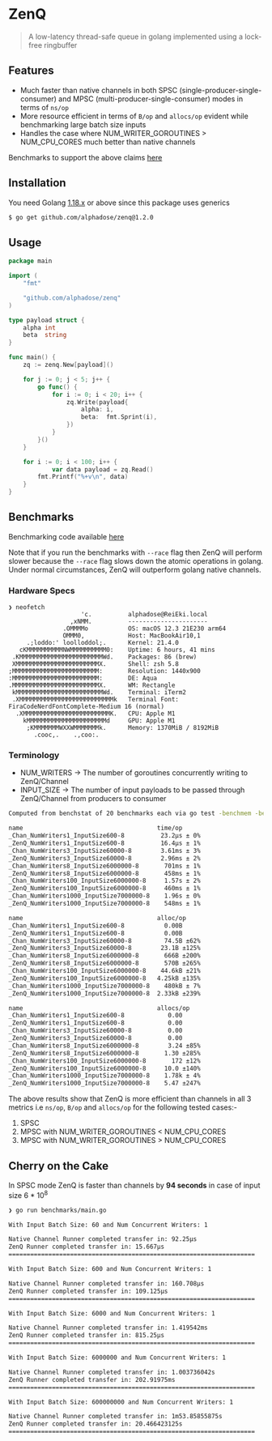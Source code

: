 # ZenQ

> A low-latency thread-safe queue in golang implemented using a lock-free ringbuffer

## Features

* Much faster than native channels in both SPSC (single-producer-single-consumer) and MPSC (multi-producer-single-consumer) modes in terms of `ns/op`
* More resource efficient in terms of `B/op` and `allocs/op` evident while benchmarking large batch size inputs
* Handles the case where NUM_WRITER_GOROUTINES > NUM_CPU_CORES much better than native channels

Benchmarks to support the above claims [here](#benchmarks)

## Installation

You need Golang [1.18.x](https://go.dev/dl/) or above since this package uses generics

```bash
$ go get github.com/alphadose/zenq@1.2.0
```

## Usage

```go
package main

import (
	"fmt"

	"github.com/alphadose/zenq"
)

type payload struct {
	alpha int
	beta  string
}

func main() {
	zq := zenq.New[payload]()

	for j := 0; j < 5; j++ {
		go func() {
			for i := 0; i < 20; i++ {
				zq.Write(payload{
					alpha: i,
					beta:  fmt.Sprint(i),
				})
			}
		}()
	}

	for i := 0; i < 100; i++ {
        	var data payload = zq.Read()
		fmt.Printf("%+v\n", data)
	}
}
```

## Benchmarks

Benchmarking code available [here](./benchmarks)

Note that if you run the benchmarks with `--race` flag then ZenQ will perform slower because the `--race` flag slows
down the atomic operations in golang. Under normal circumstances, ZenQ will outperform golang native channels.

### Hardware Specs

```
❯ neofetch
                    'c.          alphadose@ReiEki.local
                 ,xNMM.          ----------------------
               .OMMMMo           OS: macOS 12.3 21E230 arm64
               OMMM0,            Host: MacBookAir10,1
     .;loddo:' loolloddol;.      Kernel: 21.4.0
   cKMMMMMMMMMMNWMMMMMMMMMM0:    Uptime: 6 hours, 41 mins
 .KMMMMMMMMMMMMMMMMMMMMMMMWd.    Packages: 86 (brew)
 XMMMMMMMMMMMMMMMMMMMMMMMX.      Shell: zsh 5.8
;MMMMMMMMMMMMMMMMMMMMMMMM:       Resolution: 1440x900
:MMMMMMMMMMMMMMMMMMMMMMMM:       DE: Aqua
.MMMMMMMMMMMMMMMMMMMMMMMMX.      WM: Rectangle
 kMMMMMMMMMMMMMMMMMMMMMMMMWd.    Terminal: iTerm2
 .XMMMMMMMMMMMMMMMMMMMMMMMMMMk   Terminal Font: FiraCodeNerdFontComplete-Medium 16 (normal)
  .XMMMMMMMMMMMMMMMMMMMMMMMMK.   CPU: Apple M1
    kMMMMMMMMMMMMMMMMMMMMMMd     GPU: Apple M1
     ;KMMMMMMMWXXWMMMMMMMk.      Memory: 1370MiB / 8192MiB
       .cooc,.    .,coo:.

```

### Terminology

* NUM_WRITERS -> The number of goroutines concurrently writing to ZenQ/Channel
* INPUT_SIZE -> The number of input payloads to be passed through ZenQ/Channel from producers to consumer

```bash
Computed from benchstat of 20 benchmarks each via go test -benchmem -bench=. benchmarks/*.go

name                                     time/op
_Chan_NumWriters1_InputSize600-8          23.2µs ± 0%
_ZenQ_NumWriters1_InputSize600-8          16.4µs ± 1%
_Chan_NumWriters3_InputSize60000-8        3.61ms ± 3%
_ZenQ_NumWriters3_InputSize60000-8        2.96ms ± 2%
_Chan_NumWriters8_InputSize6000000-8       701ms ± 1%
_ZenQ_NumWriters8_InputSize6000000-8       458ms ± 1%
_Chan_NumWriters100_InputSize6000000-8     1.57s ± 2%
_ZenQ_NumWriters100_InputSize6000000-8     460ms ± 1%
_Chan_NumWriters1000_InputSize7000000-8    1.96s ± 0%
_ZenQ_NumWriters1000_InputSize7000000-8    548ms ± 1%

name                                     alloc/op
_Chan_NumWriters1_InputSize600-8           0.00B
_ZenQ_NumWriters1_InputSize600-8           0.00B
_Chan_NumWriters3_InputSize60000-8         74.5B ±62%
_ZenQ_NumWriters3_InputSize60000-8        23.1B ±125%
_Chan_NumWriters8_InputSize6000000-8       666B ±200%
_ZenQ_NumWriters8_InputSize6000000-8       570B ±265%
_Chan_NumWriters100_InputSize6000000-8    44.6kB ±21%
_ZenQ_NumWriters100_InputSize6000000-8   4.25kB ±135%
_Chan_NumWriters1000_InputSize7000000-8    480kB ± 7%
_ZenQ_NumWriters1000_InputSize7000000-8  2.33kB ±239%

name                                     allocs/op
_Chan_NumWriters1_InputSize600-8            0.00
_ZenQ_NumWriters1_InputSize600-8            0.00
_Chan_NumWriters3_InputSize60000-8          0.00
_ZenQ_NumWriters3_InputSize60000-8          0.00
_Chan_NumWriters8_InputSize6000000-8        3.24 ±85%
_ZenQ_NumWriters8_InputSize6000000-8       1.30 ±285%
_Chan_NumWriters100_InputSize6000000-8       172 ±12%
_ZenQ_NumWriters100_InputSize6000000-8     10.0 ±140%
_Chan_NumWriters1000_InputSize7000000-8    1.78k ± 4%
_ZenQ_NumWriters1000_InputSize7000000-8    5.47 ±247%
```

The above results show that ZenQ is more efficient than channels in all 3 metrics i.e `ns/op`, `B/op` and `allocs/op` for the following tested cases:-

1. SPSC
2. MPSC with NUM_WRITER_GOROUTINES < NUM_CPU_CORES
3. MPSC with NUM_WRITER_GOROUTINES > NUM_CPU_CORES


## Cherry on the Cake

In SPSC mode ZenQ is faster than channels by **94 seconds** in case of input size 6 * 10<sup>8</sup>

```bash
❯ go run benchmarks/main.go

With Input Batch Size: 60 and Num Concurrent Writers: 1

Native Channel Runner completed transfer in: 92.25µs
ZenQ Runner completed transfer in: 15.667µs
====================================================================

With Input Batch Size: 600 and Num Concurrent Writers: 1

Native Channel Runner completed transfer in: 160.708µs
ZenQ Runner completed transfer in: 109.125µs
====================================================================

With Input Batch Size: 6000 and Num Concurrent Writers: 1

Native Channel Runner completed transfer in: 1.419542ms
ZenQ Runner completed transfer in: 815.25µs
====================================================================

With Input Batch Size: 6000000 and Num Concurrent Writers: 1

Native Channel Runner completed transfer in: 1.003736042s
ZenQ Runner completed transfer in: 202.91975ms
====================================================================

With Input Batch Size: 600000000 and Num Concurrent Writers: 1

Native Channel Runner completed transfer in: 1m53.85855875s
ZenQ Runner completed transfer in: 20.466423125s
====================================================================
```
